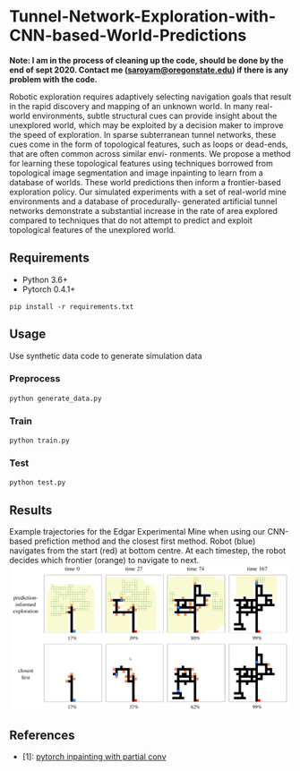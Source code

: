 # Tunnel-Network-Exploration-with-CNN-based-World-Predictions
**Note: I am in the process of cleaning up the code, should be done by the end of sept 2020. Contact me (saroyam@oregonstate.edu) if there is any problem with the code.**

Robotic exploration requires adaptively selecting navigation goals that result in the rapid discovery and mapping of an unknown world. In many real-world environments, subtle structural cues can provide insight about the unexplored world, which may be exploited by a decision maker to improve the
speed of exploration. In sparse subterranean tunnel networks,
these cues come in the form of topological features, such as
loops or dead-ends, that are often common across similar envi-
ronments. We propose a method for learning these topological
features using techniques borrowed from topological image
segmentation and image inpainting to learn from a database of
worlds. These world predictions then inform a frontier-based
exploration policy. Our simulated experiments with a set of
real-world mine environments and a database of procedurally-
generated artificial tunnel networks demonstrate a substantial
increase in the rate of area explored compared to techniques
that do not attempt to predict and exploit topological features
of the unexplored world.

## Requirements
- Python 3.6+
- Pytorch 0.4.1+

```
pip install -r requirements.txt
```

## Usage
Use synthetic data code to generate simulation data

### Preprocess 

```
python generate_data.py
```

### Train
```
python train.py
```
<!-- 
//### Fine-tune
//```
//CUDA_VISIBLE_DEVICES=<gpu_id> python train.py --finetune --resume <checkpoint_name>
//``` -->
### Test
```
python test.py
```

## Results
Example trajectories for the Edgar Experimental Mine when using our CNN-based prefiction method and the closest first method. Robot (blue) navigates from the start (red) at bottom centre. At each timestep, the robot decides which frontier (orange) to navigate to next. 
![Results](results.png)

## References
- [1]: [pytorch inpainting with partial conv](https://github.com/naoto0804/pytorch-inpainting-with-partial-conv)
